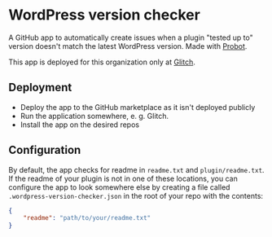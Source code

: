 # WordPress version checker

A GitHub app to automatically create issues when a plugin "tested up to" version doesn't match the latest WordPress version. Made with [Probot](https://probot.github.io/).

This app is deployed for this organization only at [Glitch](https://glitch.com/edit/#!/skaut-wordpress-version-checker).

## Deployment

- Deploy the app to the GitHub marketplace as it isn't deployed publicly
- Run the application somewhere, e. g. Glitch.
- Install the app on the desired repos

## Configuration

By default, the app checks for readme in `readme.txt` and `plugin/readme.txt`. If the readme of your plugin is not in one of these locations, you can configure the app to look somewhere else by creating a file called `.wordpress-version-checker.json` in the root of your repo with the contents:

```json
{
	"readme": "path/to/your/readme.txt"
}
```
